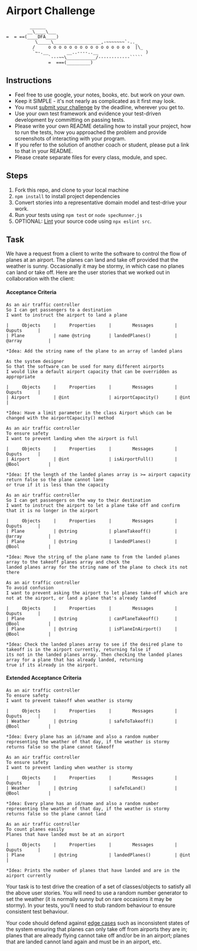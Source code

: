 Airport Challenge
=================

```
         ______
        __\____\___
=  = ==(____DFA____)
           \_____\__________________,-~~~~~~~`-.._
          /     o o o o o o o o o o o o o o o o  |\_
          `~-.__       __..----..__                  )
                `---~~\___________/------------`````
                =  ===(_________)

```

Instructions
---------

* Feel free to use google, your notes, books, etc. but work on your own.
* Keep it SIMPLE - it's not nearly as complicated as it first may look.
* You must [submit your challenge](https://airtable.com/shrUGm2T8TYCFAmjN) by the deadline, wherever you get to.
* Use your own test framework and evidence your test-driven development by committing on passing tests.
* Please write your own README detailing how to install your project, how to run the tests, how you approached the problem and provide screenshots of interacting with your program.
* If you refer to the solution of another coach or student, please put a link to that in your README.
* Please create separate files for every class, module, and spec.

Steps
-------

1. Fork this repo, and clone to your local machine
2. `npm install` to install project dependencies
3. Convert stories into a representative domain model and test-drive your work.
4. Run your tests using `npm test` or `node specRunner.js`
5. OPTIONAL: [Lint](https://eslint.org/docs/user-guide/getting-started) your source code using `npx eslint src`.

Task
-----

We have a request from a client to write the software to control the flow of planes at an airport. The planes can land and take off provided that the weather is sunny. Occasionally it may be stormy, in which case no planes can land or take off.  Here are the user stories that we worked out in collaboration with the client:

#### Acceptance Criteria
```
As an air traffic controller
So I can get passengers to a destination
I want to instruct the airport to land a plane

|     Objects     |     Properties     |        Messages        |     Ouputs      |
| Plane           | name @string       | landedPlanes()         | @array          |

*Idea: Add the string name of the plane to an array of landed plans

As the system designer
So that the software can be used for many different airports
I would like a default airport capacity that can be overridden as appropriate

|     Objects     |     Properties     |        Messages        |     Ouputs      |
| Airport         | @int               | airportCapacity()      | @int            |

*Idea: Have a limit parameter in the class Airport which can be changed with the airportCapacity() method

As an air traffic controller
To ensure safety
I want to prevent landing when the airport is full

|     Objects     |     Properties     |        Messages        |     Ouputs      |
| Airport         | @int               | isAirportFull()        | @Bool           |

*Idea: If the length of the landed planes array is >= airport capacity return false so the plane cannot lane
or true if it is less than the capacity

As an air traffic controller
So I can get passengers on the way to their destination
I want to instruct the airport to let a plane take off and confirm that it is no longer in the airport

|     Objects     |     Properties     |        Messages        |     Ouputs      |
| Plane           | @string            | planeTakeoff()         | @array          |
| Plane           | @string            | landedPlanes()         | @Bool           |

*Idea: Move the string of the plane name to from the landed planes array to the takeoff planes array and check the
landed planes array for the string name of the plane to check its not there

As an air traffic controller
To avoid confusion
I want to prevent asking the airport to let planes take-off which are not at the airport, or land a plane that's already landed

|     Objects     |     Properties     |        Messages        |     Ouputs      |
| Plane           | @string            | canPlaneTakeoff()      | @Bool           |
| Plane           | @string            | isPlaneInAirport()     | @Bool           |

*Idea: Check the landed planes array to see if the desired plane to takeoff is in the airport currently, returning false if
its not in the landed planes array. Then checking the landed planes array for a plane that has already landed, returning
true if its already in the airport.

```
#### Extended Acceptance Criteria
```
As an air traffic controller
To ensure safety
I want to prevent takeoff when weather is stormy

|     Objects     |     Properties     |        Messages        |     Ouputs      |
| Weather         | @string            | safeToTakeoff()        | @Bool           |

*Idea: Every plane has an id/name and also a random number representing the weather of that day, if the weather is stormy
returns false so the plane cannot takeoff

As an air traffic controller
To ensure safety
I want to prevent landing when weather is stormy

|     Objects     |     Properties     |        Messages        |     Ouputs      |
| Weather         | @string            | safeToLand()           | @Bool           |

*Idea: Every plane has an id/name and also a random number representing the weather of that day, if the weather is stormy
returns false so the plane cannot land

As an air traffic controller
To count planes easily
Planes that have landed must be at an airport

|     Objects     |     Properties     |        Messages        |     Ouputs      |
| Plane           | @string            | landedPlanes()         | @int            |

*Idea: Prints the number of planes that have landed and are in the airport currently

```

Your task is to test drive the creation of a set of classes/objects to satisfy all the above user stories. You will need to use a random number generator to set the weather (it is normally sunny but on rare occasions it may be stormy). In your tests, you'll need to stub random behaviour to ensure consistent test behaviour.

Your code should defend against [edge cases](http://programmers.stackexchange.com/questions/125587/what-are-the-difference-between-an-edge-case-a-corner-case-a-base-case-and-a-b) such as inconsistent states of the system ensuring that planes can only take off from airports they are in; planes that are already flying cannot take off and/or be in an airport; planes that are landed cannot land again and must be in an airport, etc.
